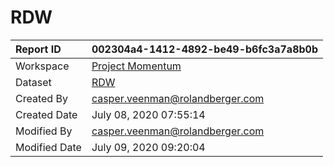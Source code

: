 



# RDW

|Report ID|002304a4-1412-4892-be49-b6fc3a7a8b0b|
| :--- | :--- |
|Workspace|[Project Momentum](../Workspaces/Project-Momentum.md)|
|Dataset|[RDW](../Datasets/RDW.md)|
|Created By|casper.veenman@rolandberger.com|
|Created Date|July 08, 2020 07:55:14|
|Modified By|casper.veenman@rolandberger.com|
|Modified Date|July 09, 2020 09:20:04|
